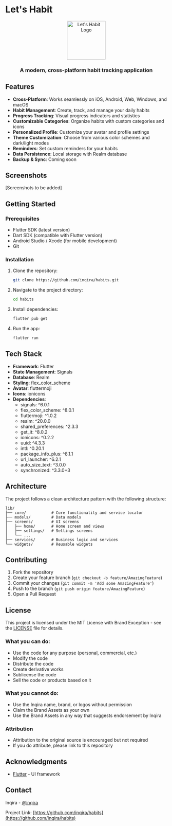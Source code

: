 # Let's Habit

<div align="center">
  <img src="assets/app_icon.png" alt="Let's Habit Logo" width="120"/>
  <h3>A modern, cross-platform habit tracking application</h3>
</div>

## Features

- **Cross-Platform**: Works seamlessly on iOS, Android, Web, Windows, and macOS
- **Habit Management**: Create, track, and manage your daily habits
- **Progress Tracking**: Visual progress indicators and statistics
- **Customizable Categories**: Organize habits with custom categories and icons
- **Personalized Profile**: Customize your avatar and profile settings
- **Theme Customization**: Choose from various color schemes and dark/light modes
- **Reminders**: Set custom reminders for your habits
- **Data Persistence**: Local storage with Realm database
- **Backup & Sync**: Coming soon

## Screenshots

[Screenshots to be added]

## Getting Started

### Prerequisites

- Flutter SDK (latest version)
- Dart SDK (compatible with Flutter version)
- Android Studio / Xcode (for mobile development)
- Git

### Installation

1. Clone the repository:
   ```bash
   git clone https://github.com/inqira/habits.git
   ```

2. Navigate to the project directory:
   ```bash
   cd habits
   ```

3. Install dependencies:
   ```bash
   flutter pub get
   ```

4. Run the app:
   ```bash
   flutter run
   ```

## Tech Stack

- **Framework**: Flutter
- **State Management**: Signals
- **Database**: Realm
- **Styling**: flex_color_scheme
- **Avatar**: fluttermoji
- **Icons**: ionicons
- **Dependencies**:
  - signals: ^6.0.1
  - flex_color_scheme: ^8.0.1
  - fluttermoji: ^1.0.2
  - realm: ^20.0.0
  - shared_preferences: ^2.3.3
  - get_it: ^8.0.2
  - ionicons: ^0.2.2
  - uuid: ^4.3.3
  - intl: ^0.20.1
  - package_info_plus: ^8.1.1
  - url_launcher: ^6.2.1
  - auto_size_text: ^3.0.0
  - synchronized: ^3.3.0+3

## Architecture

The project follows a clean architecture pattern with the following structure:

```
lib/
├── core/           # Core functionality and service locator
├── models/         # Data models
├── screens/        # UI screens
│   ├── home/       # Home screen and views
│   ├── settings/   # Settings screens
│   └── ...
├── services/       # Business logic and services
└── widgets/        # Reusable widgets
```

## Contributing

1. Fork the repository
2. Create your feature branch (`git checkout -b feature/AmazingFeature`)
3. Commit your changes (`git commit -m 'Add some AmazingFeature'`)
4. Push to the branch (`git push origin feature/AmazingFeature`)
5. Open a Pull Request

## License

This project is licensed under the MIT License with Brand Exception - see the [LICENSE](LICENSE) file for details.

### What you can do:
- Use the code for any purpose (personal, commercial, etc.)
- Modify the code
- Distribute the code
- Create derivative works
- Sublicense the code
- Sell the code or products based on it

### What you cannot do:
- Use the Inqira name, brand, or logos without permission
- Claim the Brand Assets as your own
- Use the Brand Assets in any way that suggests endorsement by Inqira

### Attribution
- Attribution to the original source is encouraged but not required
- If you do attribute, please link to this repository

## Acknowledgments

- [Flutter](https://flutter.dev) - UI framework

## Contact

Inqira - [@inqira](https://github.com/inqira)

Project Link: [https://github.com/inqira/habits](https://github.com/inqira/habits)

